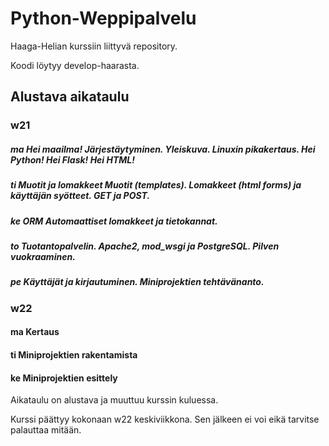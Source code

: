 # Python-Weppipalvelu


Haaga-Helian kurssiin liittyvä repository.

Koodi löytyy develop-haarasta.

## Alustava aikataulu


### w21

##### ma Hei maailma! Järjestäytyminen. Yleiskuva. Linuxin pikakertaus. Hei Python! Hei Flask! Hei HTML!


##### ti Muotit ja lomakkeet Muotit (templates). Lomakkeet (html forms) ja käyttäjän syötteet. GET ja POST.


##### ke ORM Automaattiset lomakkeet ja tietokannat.


##### to Tuotantopalvelin. Apache2, mod_wsgi ja PostgreSQL. Pilven vuokraaminen.


##### pe Käyttäjät ja kirjautuminen. Miniprojektien tehtävänanto.



### w22

#### ma Kertaus

#### ti Miniprojektien rakentamista

#### ke Miniprojektien esittely

Aikataulu on alustava ja muuttuu kurssin kuluessa.

Kurssi päättyy kokonaan w22 keskiviikkona. Sen jälkeen ei voi eikä tarvitse palauttaa mitään.

